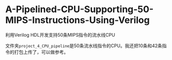 # A-Pipelined-CPU-Supporting-50-MIPS-Instructions-Using-Verilog
利用Verilog HDL开发支持50条MIPS指令的流水线CPU

文件夹`project_4_CPU_pipeline`是50条流水线指令的CPU。我还把10条和42条指令的打包上传了，可以做参考。